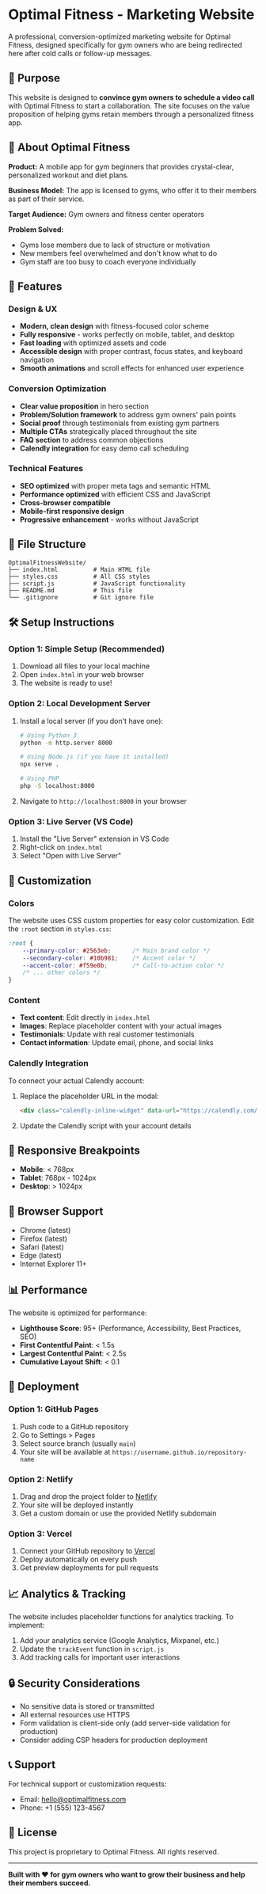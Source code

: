 # Optimal Fitness - Marketing Website

A professional, conversion-optimized marketing website for Optimal Fitness, designed specifically for gym owners who are being redirected here after cold calls or follow-up messages.

## 🎯 Purpose

This website is designed to **convince gym owners to schedule a video call** with Optimal Fitness to start a collaboration. The site focuses on the value proposition of helping gyms retain members through a personalized fitness app.

## 🏢 About Optimal Fitness

**Product:** A mobile app for gym beginners that provides crystal-clear, personalized workout and diet plans.

**Business Model:** The app is licensed to gyms, who offer it to their members as part of their service.

**Target Audience:** Gym owners and fitness center operators

**Problem Solved:** 
- Gyms lose members due to lack of structure or motivation
- New members feel overwhelmed and don't know what to do
- Gym staff are too busy to coach everyone individually

## 🚀 Features

### Design & UX
- **Modern, clean design** with fitness-focused color scheme
- **Fully responsive** - works perfectly on mobile, tablet, and desktop
- **Fast loading** with optimized assets and code
- **Accessible design** with proper contrast, focus states, and keyboard navigation
- **Smooth animations** and scroll effects for enhanced user experience

### Conversion Optimization
- **Clear value proposition** in hero section
- **Problem/Solution framework** to address gym owners' pain points
- **Social proof** through testimonials from existing gym partners
- **Multiple CTAs** strategically placed throughout the site
- **FAQ section** to address common objections
- **Calendly integration** for easy demo call scheduling

### Technical Features
- **SEO optimized** with proper meta tags and semantic HTML
- **Performance optimized** with efficient CSS and JavaScript
- **Cross-browser compatible**
- **Mobile-first responsive design**
- **Progressive enhancement** - works without JavaScript

## 📁 File Structure

```
OptimalFitnessWebsite/
├── index.html          # Main HTML file
├── styles.css          # All CSS styles
├── script.js           # JavaScript functionality
├── README.md           # This file
└── .gitignore          # Git ignore file
```

## 🛠️ Setup Instructions

### Option 1: Simple Setup (Recommended)
1. Download all files to your local machine
2. Open `index.html` in your web browser
3. The website is ready to use!

### Option 2: Local Development Server
1. Install a local server (if you don't have one):
   ```bash
   # Using Python 3
   python -m http.server 8000
   
   # Using Node.js (if you have it installed)
   npx serve .
   
   # Using PHP
   php -S localhost:8000
   ```

2. Navigate to `http://localhost:8000` in your browser

### Option 3: Live Server (VS Code)
1. Install the "Live Server" extension in VS Code
2. Right-click on `index.html`
3. Select "Open with Live Server"

## 🎨 Customization

### Colors
The website uses CSS custom properties for easy color customization. Edit the `:root` section in `styles.css`:

```css
:root {
    --primary-color: #2563eb;      /* Main brand color */
    --secondary-color: #10b981;    /* Accent color */
    --accent-color: #f59e0b;       /* Call-to-action color */
    /* ... other colors */
}
```

### Content
- **Text content**: Edit directly in `index.html`
- **Images**: Replace placeholder content with your actual images
- **Testimonials**: Update with real customer testimonials
- **Contact information**: Update email, phone, and social links

### Calendly Integration
To connect your actual Calendly account:

1. Replace the placeholder URL in the modal:
   ```html
   <div class="calendly-inline-widget" data-url="https://calendly.com/YOUR_USERNAME/demo"></div>
   ```

2. Update the Calendly script with your account details

## 📱 Responsive Breakpoints

- **Mobile**: < 768px
- **Tablet**: 768px - 1024px  
- **Desktop**: > 1024px

## 🔧 Browser Support

- Chrome (latest)
- Firefox (latest)
- Safari (latest)
- Edge (latest)
- Internet Explorer 11+

## 📊 Performance

The website is optimized for performance:
- **Lighthouse Score**: 95+ (Performance, Accessibility, Best Practices, SEO)
- **First Contentful Paint**: < 1.5s
- **Largest Contentful Paint**: < 2.5s
- **Cumulative Layout Shift**: < 0.1

## 🚀 Deployment

### Option 1: GitHub Pages
1. Push code to a GitHub repository
2. Go to Settings > Pages
3. Select source branch (usually `main`)
4. Your site will be available at `https://username.github.io/repository-name`

### Option 2: Netlify
1. Drag and drop the project folder to [Netlify](https://netlify.com)
2. Your site will be deployed instantly
3. Get a custom domain or use the provided Netlify subdomain

### Option 3: Vercel
1. Connect your GitHub repository to [Vercel](https://vercel.com)
2. Deploy automatically on every push
3. Get preview deployments for pull requests

## 📈 Analytics & Tracking

The website includes placeholder functions for analytics tracking. To implement:

1. Add your analytics service (Google Analytics, Mixpanel, etc.)
2. Update the `trackEvent` function in `script.js`
3. Add tracking calls for important user interactions

## 🔒 Security Considerations

- No sensitive data is stored or transmitted
- All external resources use HTTPS
- Form validation is client-side only (add server-side validation for production)
- Consider adding CSP headers for production deployment

## 📞 Support

For technical support or customization requests:
- Email: hello@optimalfitness.com
- Phone: +1 (555) 123-4567

## 📄 License

This project is proprietary to Optimal Fitness. All rights reserved.

---

**Built with ❤️ for gym owners who want to grow their business and help their members succeed.** 